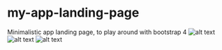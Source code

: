 # my-app-landing-page
Minimalistic app landing page, to play around with bootstrap 4
![alt text](https://github.com/hacknroller/my-app-landing-page/blob/master/img/1.PNG)
![alt text](https://github.com/hacknroller/my-app-landing-page/blob/master/img/2.PNG)
![alt text](https://github.com/hacknroller/my-app-landing-page/blob/master/img/3.PNG)
